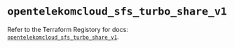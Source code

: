 # `opentelekomcloud_sfs_turbo_share_v1`

Refer to the Terraform Registory for docs: [`opentelekomcloud_sfs_turbo_share_v1`](https://registry.terraform.io/providers/opentelekomcloud/opentelekomcloud/1.35.12/docs/resources/sfs_turbo_share_v1).
